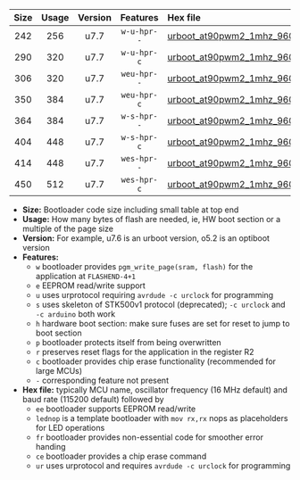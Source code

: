 |Size|Usage|Version|Features|Hex file|
|:-:|:-:|:-:|:-:|:--|
|242|256|u7.7|`w-u-hpr--`|[urboot_at90pwm2_1mhz_9600bps_lednop_ur.hex](https://raw.githubusercontent.com/stefanrueger/urboot.hex/main/mcus/at90pwm2/fcpu_1mhz/9600_bps/urboot_at90pwm2_1mhz_9600bps_lednop_ur.hex)|
|290|320|u7.7|`w-u-hpr-c`|[urboot_at90pwm2_1mhz_9600bps_lednop_fr_ce_ur.hex](https://raw.githubusercontent.com/stefanrueger/urboot.hex/main/mcus/at90pwm2/fcpu_1mhz/9600_bps/urboot_at90pwm2_1mhz_9600bps_lednop_fr_ce_ur.hex)|
|306|320|u7.7|`weu-hpr--`|[urboot_at90pwm2_1mhz_9600bps_ee_lednop_ur.hex](https://raw.githubusercontent.com/stefanrueger/urboot.hex/main/mcus/at90pwm2/fcpu_1mhz/9600_bps/urboot_at90pwm2_1mhz_9600bps_ee_lednop_ur.hex)|
|350|384|u7.7|`weu-hpr-c`|[urboot_at90pwm2_1mhz_9600bps_ee_lednop_fr_ce_ur.hex](https://raw.githubusercontent.com/stefanrueger/urboot.hex/main/mcus/at90pwm2/fcpu_1mhz/9600_bps/urboot_at90pwm2_1mhz_9600bps_ee_lednop_fr_ce_ur.hex)|
|364|384|u7.7|`w-s-hpr--`|[urboot_at90pwm2_1mhz_9600bps_lednop_fr.hex](https://raw.githubusercontent.com/stefanrueger/urboot.hex/main/mcus/at90pwm2/fcpu_1mhz/9600_bps/urboot_at90pwm2_1mhz_9600bps_lednop_fr.hex)|
|404|448|u7.7|`w-s-hpr-c`|[urboot_at90pwm2_1mhz_9600bps_lednop_fr_ce.hex](https://raw.githubusercontent.com/stefanrueger/urboot.hex/main/mcus/at90pwm2/fcpu_1mhz/9600_bps/urboot_at90pwm2_1mhz_9600bps_lednop_fr_ce.hex)|
|414|448|u7.7|`wes-hpr--`|[urboot_at90pwm2_1mhz_9600bps_ee_lednop_fr.hex](https://raw.githubusercontent.com/stefanrueger/urboot.hex/main/mcus/at90pwm2/fcpu_1mhz/9600_bps/urboot_at90pwm2_1mhz_9600bps_ee_lednop_fr.hex)|
|450|512|u7.7|`wes-hpr-c`|[urboot_at90pwm2_1mhz_9600bps_ee_lednop_fr_ce.hex](https://raw.githubusercontent.com/stefanrueger/urboot.hex/main/mcus/at90pwm2/fcpu_1mhz/9600_bps/urboot_at90pwm2_1mhz_9600bps_ee_lednop_fr_ce.hex)|

- **Size:** Bootloader code size including small table at top end
- **Usage:** How many bytes of flash are needed, ie, HW boot section or a multiple of the page size
- **Version:** For example, u7.6 is an urboot version, o5.2 is an optiboot version
- **Features:**
  + `w` bootloader provides `pgm_write_page(sram, flash)` for the application at `FLASHEND-4+1`
  + `e` EEPROM read/write support
  + `u` uses urprotocol requiring `avrdude -c urclock` for programming
  + `s` uses skeleton of STK500v1 protocol (deprecated); `-c urclock` and `-c arduino` both work
  + `h` hardware boot section: make sure fuses are set for reset to jump to boot section
  + `p` bootloader protects itself from being overwritten
  + `r` preserves reset flags for the application in the register R2
  + `c` bootloader provides chip erase functionality (recommended for large MCUs)
  + `-` corresponding feature not present
- **Hex file:** typically MCU name, oscillator frequency (16 MHz default) and baud rate (115200 default) followed by
  + `ee` bootloader supports EEPROM read/write
  + `lednop` is a template bootloader with `mov rx,rx` nops as placeholders for LED operations
  + `fr` bootloader provides non-essential code for smoother error handing
  + `ce` bootloader provides a chip erase command
  + `ur` uses urprotocol and requires `avrdude -c urclock` for programming

